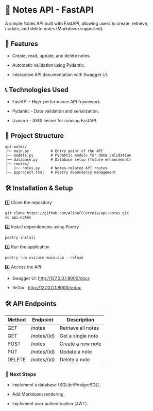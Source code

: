# 📝  Notes API - FastAPI

A simple Notes API built with FastAPI, allowing users to create, retrieve, update, and delete notes (Markdown supported).

## 🚀 Features

- Create, read, update, and delete notes.

- Automatic validation using Pydantic.

- Interactive API documentation with Swagger UI.

## 📞 Technologies Used

- FastAPI - High-performance API framework.

- Pydantic - Data validation and serialization.

- Uvicorn - ASGI server for running FastAPI.

## 💂️ Project Structure

```
api-notes/
│── main.py          # Entry point of the API
│── models.py        # Pydantic models for data validation
│── database.py      # Database setup (future enhancement)
│── routes/
│   ├── notes.py     # Notes-related API routes
│── pyproject.toml   # Poetry dependency management
```

## 🛠 Installation & Setup

1️⃣ Clone the repository

```
git clone https://github.com/AlineFCCorreia/api-notes.git
cd api-notes
```

2️⃣ Install dependencies using Poetry

```
poetry install
```

3️⃣ Run the application

```
poetry run uvicorn main:app --reload
```

4️⃣ Access the API

- Swagger UI: http://127.0.0.1:8000/docs

- ReDoc: http://127.0.0.1:8000/redoc

## 🛠 API Endpoints


| Method | Endpoint | Description |
| ------ | -------- | ----------- |
| GET | /notes | Retrieve all notes|
| GET | /notes/{id} | Get a single note |
| POST| /notes | Create a new note |
| PUT | /notes/{id} | Update a note |
| DELETE | /notes/{id} |Delete a note |

### 📌 Next Steps

- Implement a database (SQLite/PostgreSQL).

- Add Markdown rendering.

- Implement user authentication (JWT).

 
